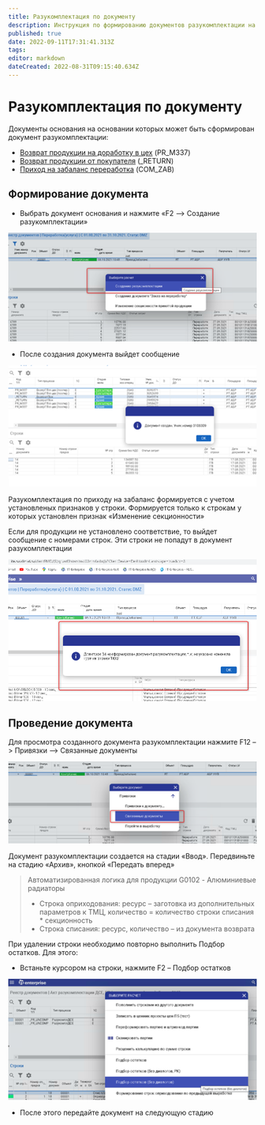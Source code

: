```yaml
---
title: Разукомплектация по документу
description: Инструкция по формированию документов разукомплектации на основании документов основания
published: true
date: 2022-09-11T17:31:41.313Z
tags: 
editor: markdown
dateCreated: 2022-08-31T09:15:40.634Z
---
```


# Разукомплектация по документу

Документы основания на основании которых может быть сформирован документ разукомплектации:

*
  [Возврат продукции на доработку в цех](../otgruzka-produkcii/vozvrat-produkcii-v-cekh.md) (PR\_M337)
* [Возврат продукции от покупателя](../vozvrat-tovarov-i-uslug/vozvrat-produkcii-ot-pokupatelya.md) (\_RETURN)
* [Приход на забаланс переработка](../postuplenie-tovarov-i-uslug/prikhod-na-zabalans.md) (COM\_ZAB)

## Формирование документа

* Выбрать документ основания и нажмите «F2 –> Создание разукомплектации»

![](<../../assets/unknown (31).png>)

* После создания документа выйдет сообщение

![](<../../assets/image (869).png>)

Разукомплектация по приходу на забаланс формируется с учетом установленых признаков у строки. Формируется только к строкам у которых установлен признак «Изменение секционности»

Если для продукции не установлено соответствие, то выйдет сообщение с номерами строк. Эти строки не попадут в документ разукомплектации

![](<../../assets/unknown (39).png>)

## Проведение документа

Для просмотра созданного документа разукомплектации нажмите F12 –> Привязки –> Связанные документы

![](<../../assets/unknown (11).png>)

Документ разукомплектации создается на стадии «Ввод». Передвиньте на стадию «Архив», кнопкой «Передать вперед»

>Автоматизированная логика для продукции G0102 - Алюминиевые радиаторы
>* Строка оприходования: ресурс – заготовка из дополнительных параметров к ТМЦ, количество = количество строки списания \* секционность
>* Строка списания: ресурс, количество – из документа возврата

При удалении строки необходимо повторно выполнить Подбор остатков. Для этого:

* Встаньте курсором на строки, нажмите F2 – Подбор остатков

![](<../../assets/image (457).png>)

* После этого передайте документ на следующую стадию
